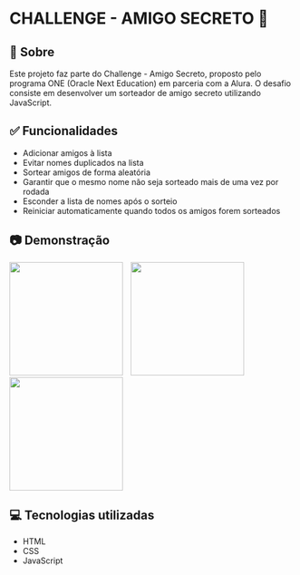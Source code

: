 <h1>CHALLENGE - AMIGO SECRETO 🎁 </h1>

<h2> 📍 Sobre</h2>
<p>Este projeto faz parte do Challenge - Amigo Secreto, proposto pelo programa ONE (Oracle Next Education) em parceria com a Alura. O desafio consiste em desenvolver um sorteador de amigo secreto utilizando JavaScript.</p>

<h2>✅ Funcionalidades </h2>

* Adicionar amigos à lista
* Evitar nomes duplicados na lista
* Sortear amigos de forma aleatória
* Garantir que o mesmo nome não seja sorteado mais de uma vez por rodada
* Esconder a lista de nomes após o sorteio
* Reiniciar automaticamente quando todos os amigos forem sorteados

<h2> 📷 Demonstração </h2>
<p align="text-align: left;">
  <img src="https://github.com/user-attachments/assets/d5a88413-0135-4568-bd4c-0db90e8e7b02" width="200" style="margin-right: 10px;">
  <img src="https://github.com/user-attachments/assets/9e93cd5f-de3a-4fb6-a09f-ddf951b0886f" width="200" style="margin-right: 10px;">
  <img src="https://github.com/user-attachments/assets/7913ad27-fa70-4016-8bc9-fcc0dda13e84" width="200">
</p>

<h2>💻 Tecnologias utilizadas </h2>

* HTML
* CSS
* JavaScript
